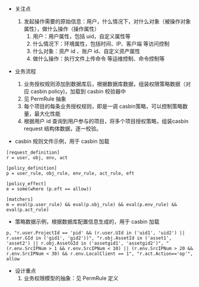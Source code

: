 - 关注点
   1. 发起操作需要的原始信息：用户，什么情况下，对什么对象（被操作对象属性），做什么操作（操作属性）
      1. 用户：用户属性，包括 uid，自定义属性等
      2. 什么情况下：环境属性，包括时间、IP、客户端 等访问控制
      3. 什么对象：资产 id 、账户 id、自定义资产属性
      4. 做什么操作：执行文件上传命令 等运维控制、命令控制等


- 业务流程
  1. 业务授权规则添加到数据库后，根据数据库数据，组装权限策略数据（对应 casbin policy)，加载到 casbin 校验器中
    1. 见 PermRule 抽象
    2. 每个项目的每条业务授权规则，即是一调 casbin策略，可以控制策略数量，最大化性能
  2. 根据用户 id 查询到用户参与的项目，将多个项目授权策略，组装casbin request 结构体数据，逐一校验。

- casbin 规则文件示例，用于 casbin 加载
```
[request_definition]
r = user, obj, env, act

[policy_definition]
p = user_rule, obj_rule, env_rule, act_rule, eft

[policy_effect]
e = some(where (p.eft == allow))

[matchers]
m = eval(p.user_rule) && eval(p.obj_rule) && eval(p.env_rule) && eval(p.act_rule)
```

- 策略数据示例，根据数据库配置信息生成的，用于 casbin 加载
```
p, "r.user.ProjectId == 'pid' && (r.user.UId in ('uid1', 'uid2') || r.user.GId in ('gid1', 'gid2'))", "r.obj.AssetId in ('asset1', 'asset2') || r.obj.AssetGId in ('assetgid1', 'assetgid2')", "(r.env.SrcIPNum > 1 && r.env.SrcIPNum < 10) || (r.env.SrcIPNum > 20 && r.env.SrcIPNum < 30) && r.env.LocalClient == 1", "r.act.Action=='op'", allow
```

- 设计重点
  1. 业务权限模型的抽象：见 PermRule 定义
